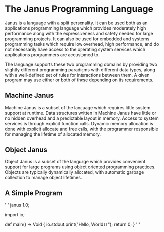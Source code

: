 
# The Janus Programming Language

Janus is a language with a split personality.  It can be used both as an
applications programming language which provides moderately high performance
along with the expressiveness and safety needed for large programming projects.
It can also be used for embedded and systems programming tasks which require
low overhead, high performance, and do not necessarily have access to the
operating system services which applications programmers are accustomed to.

The language supports these two programming domains by providing two
slightly different programming paradigms with different data types, along
with a well-defined set of rules for interactions between them.  A given
program may use either or both of these depending on its requirements.

## Machine Janus
Machine Janus is a subset of the language which requires little system
support at runtime.  Data structures written in Machine Janus have little
or no hidden overhead and a predictable layout in memory.  Access to system
services is through explicit function calls.  Dynamic memory allocation
is done with explicit allocate and free calls, with the programmer responsible
for managing the lifetime of allocated memory.

## Object Janus
Object Janus is a subset of the language which provides convenient support
for large programs using object oriented programming practices.  Objects
are typically dynamically allocated, with automatic garbage collection to
manage object lifetimes.

## A Simple Program

'''
janus 1.0;

import io;

def main() -> Void
{
	io.stdout.print("Hello, World`lf`");
	return 0;
}
'''


